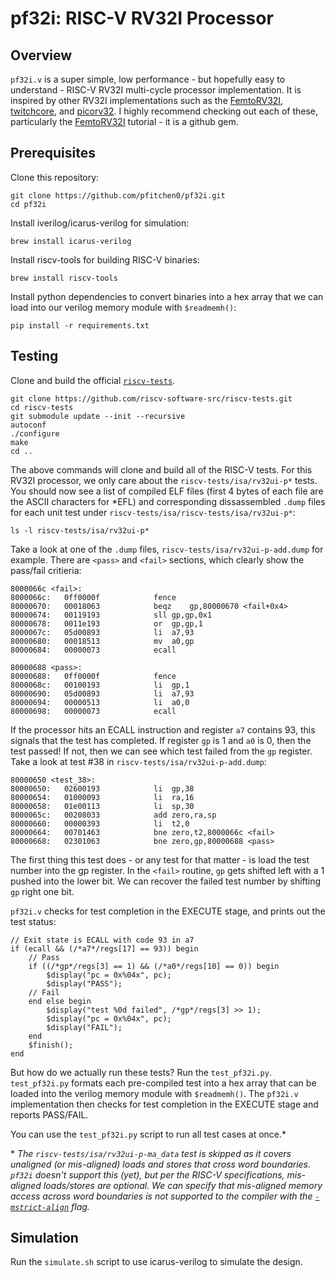# pf32i: RISC-V RV32I Processor

## Overview

`pf32i.v` is a super simple, low performance - but hopefully easy to understand - RISC-V RV32I multi-cycle processor implementation. It is inspired by other RV32I implementations such as the [FemtoRV32I](https://github.com/BrunoLevy/learn-fpga/blob/master/FemtoRV/TUTORIALS/FROM_BLINKER_TO_RISCV/README.md), [twitchcore](https://github.com/geohot/twitchcore/blob/master/README.md), and [picorv32](https://github.com/YosysHQ/picorv32). I highly recommend checking out each of these, particularly the [FemtoRV32I](https://github.com/BrunoLevy/learn-fpga/blob/master/FemtoRV/TUTORIALS/FROM_BLINKER_TO_RISCV/README.md) tutorial - it is a github gem.

## Prerequisites

Clone this repository:

```
git clone https://github.com/pfitchen0/pf32i.git
cd pf32i
```

Install iverilog/icarus-verilog for simulation:

```
brew install icarus-verilog
```

Install riscv-tools for building RISC-V binaries:

```
brew install riscv-tools
```

Install python dependencies to convert binaries into a hex array that we can load into our verilog memory module with `$readmemh()`:

```
pip install -r requirements.txt
```

## Testing

Clone and build the official [`riscv-tests`](https://github.com/riscv-software-src/riscv-tests.git).

```
git clone https://github.com/riscv-software-src/riscv-tests.git
cd riscv-tests
git submodule update --init --recursive
autoconf
./configure
make
cd ..
```

The above commands will clone and build all of the RISC-V tests. For this RV32I processor, we only care about the `riscv-tests/isa/rv32ui-p*` tests. You should now see a list of compiled ELF files (first 4 bytes of each file are the ASCII characters for *EFL) and corresponding dissassembled `.dump` files for each unit test under `riscv-tests/isa/riscv-tests/isa/rv32ui-p*`:

```
ls -l riscv-tests/isa/rv32ui-p*
```

Take a look at one of the `.dump` files, `riscv-tests/isa/rv32ui-p-add.dump` for example. There are `<pass>` and `<fail>` sections, which clearly show the pass/fail critieria:

```
8000066c <fail>:
8000066c:	0ff0000f          	fence
80000670:	00018063          	beqz	gp,80000670 <fail+0x4>
80000674:	00119193          	sll	gp,gp,0x1
80000678:	0011e193          	or	gp,gp,1
8000067c:	05d00893          	li	a7,93
80000680:	00018513          	mv	a0,gp
80000684:	00000073          	ecall

80000688 <pass>:
80000688:	0ff0000f          	fence
8000068c:	00100193          	li	gp,1
80000690:	05d00893          	li	a7,93
80000694:	00000513          	li	a0,0
80000698:	00000073          	ecall
```

If the processor hits an ECALL instruction and register `a7` contains 93, this signals that the test has completed. If register `gp` is 1 and `a0` is 0, then the test passed! If not, then we can see which test failed from the `gp` register. Take a look at test #38 in `riscv-tests/isa/rv32ui-p-add.dump`:

```
80000650 <test_38>:
80000650:	02600193          	li	gp,38
80000654:	01000093          	li	ra,16
80000658:	01e00113          	li	sp,30
8000065c:	00208033          	add	zero,ra,sp
80000660:	00000393          	li	t2,0
80000664:	00701463          	bne	zero,t2,8000066c <fail>
80000668:	02301063          	bne	zero,gp,80000688 <pass>
```

The first thing this test does - or any test for that matter - is load the test number into the gp register. In the `<fail>` routine, `gp` gets shifted left with a 1 pushed into the lower bit. We can recover the failed test number by shifting `gp` right one bit.

`pf32i.v` checks for test completion in the EXECUTE stage, and prints out the test status:

```
// Exit state is ECALL with code 93 in a7
if (ecall && (/*a7*/regs[17] == 93)) begin
    // Pass
    if ((/*gp*/regs[3] == 1) && (/*a0*/regs[10] == 0)) begin
        $display("pc = 0x%04x", pc);
        $display("PASS");
    // Fail
    end else begin
        $display("test %0d failed", /*gp*/regs[3] >> 1);
        $display("pc = 0x%04x", pc);
        $display("FAIL");
    end
    $finish();
end
```

But how do we actually run these tests? Run the `test_pf32i.py`. `test_pf32i.py` formats each pre-compiled test into a hex array that can be loaded into the verilog memory module with `$readmemh()`. The `pf32i.v` implementation then checks for test completion in the EXECUTE stage and reports PASS/FAIL.

You can use the `test_pf32i.py` script to run all test cases at once.\*

\* *The `riscv-tests/isa/rv32ui-p-ma_data` test is skipped as it covers unaligned (or mis-aligned) loads and stores that cross word boundaries. `pf32i` doesn't support this (yet), but per the RISC-V specifications, mis-aligned loads/stores are optional. We can specify that mis-aligned memory access across word boundaries is not supported to the compiler with the [`-mstrict-align`](https://gcc.gnu.org/onlinedocs/gcc/RISC-V-Options.html) flag.*

## Simulation

Run the `simulate.sh` script to use icarus-verilog to simulate the design.
